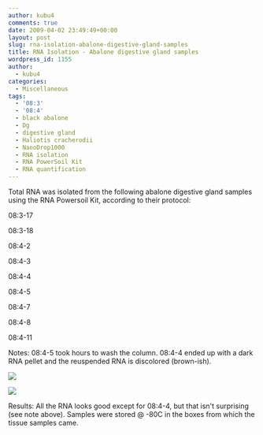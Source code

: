 ```yaml
---
author: kubu4
comments: true
date: 2009-04-02 23:49:49+00:00
layout: post
slug: rna-isolation-abalone-digestive-gland-samples
title: RNA Isolation - Abalone digestive gland samples
wordpress_id: 1155
author:
  - kubu4
categories:
  - Miscellaneous
tags:
  - '08:3'
  - '08:4'
  - black abalone
  - Dg
  - digestive gland
  - Haliotis cracherodii
  - NanoDrop1000
  - RNA isolation
  - RNA PowerSoil Kit
  - RNA quantification
---
```


Total RNA was isolated from the following abalone digestive gland samples using the RNA Powersoil Kit, according to their protocol:

08:3-17

08:3-18

08:4-2

08:4-3

08:4-4

08:4-5

08:4-7

08:4-8

08:4-11

Notes: 08:4-5 took hours to wash the column. 08:4-4 ended up with a dark RNA pellet and the reuspended RNA is discolored (brown-ish).

![](https://eagle.fish.washington.edu/Arabidopsis/RNA%20Spec%20Readings/20090402%20RNA%20SJW.jpg)

![](https://eagle.fish.washington.edu/Arabidopsis/RNA%20Spec%20Readings/20090403%20RNA%20SJW.jpg)

Results: All the RNA looks good except for 08:4-4, but that isn't surprising (see note above). Samples were stored @ -80C in the boxes from which the tissue samples came.
